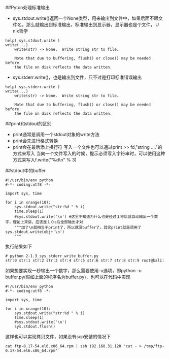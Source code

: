 ##Pyton处理标准输出
- sys.stdout.write()返回一个None类型，用来输出到文件中，如果后面不跟文件名，那么就输出到标准输出，标准输出到显示器，显示器也是个文件，Ｕnix哲学
```
help( sys.stdout.write )
write(...)
    write(str) -> None.  Write string str to file.
	    
	Note that due to buffering, flush() or close() may be needed before
	the file on disk reflects the data written.
```
- sys.stderr.write()，也是输出到文件，只不过是打印标准错误输出
```
help( sys.stderr.write )
write(...)
    write(str) -> None.  Write string str to file.
	    
    Note that due to buffering, flush() or close() may be needed before
    the file on disk reflects the data written.
```

##print和stdout的区别
- print通常是调用一个stdout对象的write方法
- print会先进行格式转换
- print会在最后添上换行符
写入一个文件也可以通过print >> fd,"string ...."的方式来写入
当向一个文件写入的时候，提示必须写入字符串时，可以使用这种方式来写入f.write("%d\n" % 3)

##stdout中的buffer
```
#!/usr/bin/env python
#-*- coding:utf8 -*-

import sys, time

for i in xrange(10):
    sys.stdout.write("str:%d " % i)
    time.sleep(1)
    #sys.stdout.write('\n') #这里不知道为什么也是经过１秒后就自动输出一个数字，理论上来讲，应该是１０s后全部输出才对
	"""加了\n就相当于print了，所以就没buffer了。其实print就是调用了sys.stdout.write(obj+'\n')
	"""
```
执行结果如下
```
# python 2-1.3_sys_stderr_write_buffer.py
str:0 str:1 str:2 str:3 str:4 str:5 str:6 str:7 str:8 str:9 root@kali:
```
如果想要实现一秒输出一个数字，那么需要使用-u选项，即python -u buffer.py(假如上面的程序名为buffer.py)，也可以在代码中实现
```
#!/usr/bin/env python
#-*- coding:utf8 -*-

import sys, time

for i in xrange(10):
    sys.stdout.write("str:%d " % i)
    time.sleep(1)
    #sys.stdout.write('\n')
	sys.stdout.flush()
```
这样也可以实现拷贝文件，如果没有scp安装的情况下
```
cat ftp-0.17-54.el6.x86_64.rpm | ssh 192.168.31.128 "cat - > /tmp/ftp-0.17-54.el6.x86_64.rpm"
```
